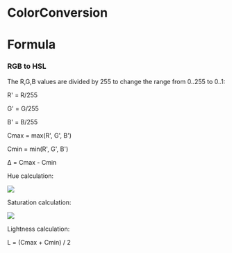 # ColorConversion

<h1>Formula</h1>
<h3> RGB to HSL</h3>
   <div>
  
  The R,G,B values are divided by 255 to change the range from 0..255 to 0..1:

R' = R/255

G' = G/255

B' = B/255

Cmax = max(R', G', B')

Cmin = min(R', G', B')

Δ = Cmax - Cmin

 

Hue calculation:

   <img src="https://www.rapidtables.com/convert/color/rgb-to-hsv/hue-calc2.gif">

 

Saturation calculation:

   <img src="https://www.rapidtables.com/convert/color/rgb-to-hsl/sat-calc.gif">

 

Lightness calculation:

L = (Cmax + Cmin) / 2
  
   </div>
